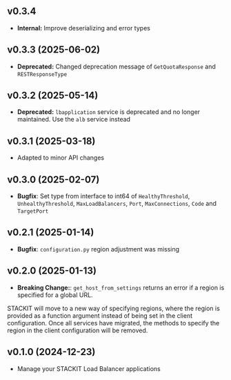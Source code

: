 ## v0.3.4
- **Internal:** Improve deserializing and error types

## v0.3.3 (2025-06-02)
- **Deprecated:** Changed deprecation message of `GetQuotaResponse` and `RESTResponseType`

## v0.3.2 (2025-05-14)
- **Deprecated:** `lbapplication` service is deprecated and no longer maintained. Use the `alb` service instead

## v0.3.1 (2025-03-18)
- Adapted to minor API changes

## v0.3.0 (2025-02-07)

- **Bugfix**: Set type from interface to int64 of `HealthyThreshold`, `UnhealthyThreshold`, `MaxLoadBalancers`, `Port`, `MaxConnections`, `Code` and `TargetPort`

## v0.2.1 (2025-01-14)

- **Bugfix**: `configuration.py` region adjustment was missing

## v0.2.0 (2025-01-13)

- **Breaking Change:**: `get_host_from_settings` returns an error if a region is specified for a global URL.

STACKIT will move to a new way of specifying regions, where the region is provided as a function argument instead of being set in the client configuration. Once all services have migrated, the methods to specify the region in the client configuration will be removed.

## v0.1.0 (2024-12-23)

- Manage your STACKIT Load Balancer applications
